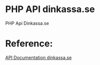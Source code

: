 # PHP API dinkassa.se
PHP Api Dinkassa.se

# Reference:
[API Documentation dinkassa.se](https://eskassa.se/developer/#introduction)